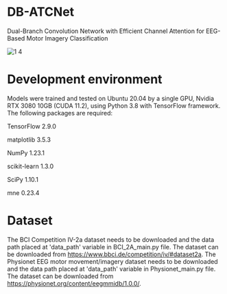 
# DB-ATCNet

Dual-Branch Convolution Network with Efficient Channel Attention for EEG-Based Motor Imagery Classification

![1 4](https://github.com/zk-xju/DB-ATCNet/assets/156686159/99f2e790-57f6-43cb-9729-56272b98b027)

# Development environment
Models were trained and tested on Ubuntu 20.04 by a single GPU, Nvidia RTX 3080 10GB (CUDA 11.2), using Python 3.8 with TensorFlow framework. The following packages are required:

TensorFlow 2.9.0

matplotlib 3.5.3

NumPy 1.23.1

scikit-learn 1.3.0

SciPy 1.10.1

mne 0.23.4

# Dataset
The BCI Competition IV-2a dataset needs to be downloaded and the data path placed at 'data_path' variable in BCI_2A_main.py file. The dataset can be downloaded from https://www.bbci.de/competition/iv/#dataset2a.
The Physionet EEG motor movement/imagery dataset needs to be downloaded and the data path placed at 'data_path' variable in Physionet_main.py file. The dataset can be downloaded from https://physionet.org/content/eegmmidb/1.0.0/.


